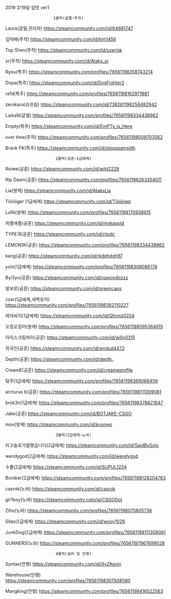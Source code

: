 2019 2/19일 업뎃 ver1

                         1블럭(글엘~주작)
                     
Laura(글엘,관리자) https://steamcommunity.com/id/64661747

김덕배(주작) https://steamcommunity.com/id/klrt1456

Top Shen(주작) https://steamcommunity.com/id/uzerisk

sr(주작) https://steamcommunity.com/id/Ataks_sr

Ryou(특주) https://steamcommunity.com/profiles/76561198358743214

Dopa(특주) https://steamcommunity.com/id/DogFighter2

ra1d(특주) https://steamcommunity.com/profiles/76561198162971881

zerokara(슈프림) https://steamcommunity.com/id/738261198258482942

LaikaN(글엘) https://steamcommunity.com/profiles/76561198334438962

Empty(특주) https://steamcommunity.com/id/EmPTy_is_Here

over time(주작) https://steamcommunity.com/profiles/76561198009703562

Brank FK(특주) https://steamcommunity.com/id/stopspamsiith



                          2블럭(공훈~1급에케)
   
   
Roiwe(공훈) https://steamcommunity.com/id/wild2229

Rip Dawn(공훈) https://steamcommunity.com/profiles/76561198263354011

Lia(쌍케) https://steamcommunity.com/id/AtaksLia

Tiiiiiiiiger (1급에케) https://steamcommunity.com/id/Tiiiiiiiiger

LuNi(쌍케) https://steamcommunity.com/profiles/76561198170938615

피플애플(공훈) https://steamcommunity.com/id/mokagold

TYPE:R(공훈) https://steamcommunity.com/id/clsqlc

LEMON1K(공훈) https://steamcommunity.com/profiles/76561198334438962

kang(공훈) https://steamcommunity.com/id/rkdehdgh97

yolo(1급에케) https://steamcommunity.com/profiles/76561198308086179

Byi3yu(공훈) https://steamcommunity.com/id/nawoodozzz

말보로(공훈) https://steamcommunity.com/id/greencaps

czar(1급에케,새벽유저) https://steamcommunity.com/profiles/76561198392110227

레자바지(1급에케) https://steamcommunity.com/id/Qhrms0204

오징오징어(쌍케) https://steamcommunity.com/profiles/76561198095364615

아이스크림파이(공훈) https://steamcommunity.com/id/willy0315

외국인(공훈) https://steamcommunity.com/id/wndud4472

Depth(공훈) https://steamcommunity.com/id/depth_

CreamE(공훈) https://steamcommunity.com/id/creameprofile

탘주(1급에케) https://steamcommunity.com/profiles/76561198369066459

arcturus b(공훈) https://steamcommunity.com/profiles/76561198111309081

brok3n(1급에케) https://steamcommunity.com/profiles/76561198378821647

Jake(공훈) https://steamcommunity.com/id/BOTJAKE-CSGO

mov(쌍케) https://steamcommunity.com/id/kosmes



                          3블럭(2급에케~노바)
                          
                          
라고솔로가말했습니다(2급에케) https://steamcommunity.com/id/SaidBySolo

wendygod(2급에케) https://steamcommunity.com/id/wendygod

수풀(2급에케) https://steamcommunity.com/id/SUPUL1234

Bomber(2급에케) https://steamcommunity.com/profiles/76561198128204763

casrok(노바) https://steamcommunity.com/id/casrok

gir1boy(노바) https://steamcommunity.com/id/CSGODot

Ziho(노바) https://steamcommunity.com/profiles/76561198075805736

Silas(2급에케) https://steamcommunity.com/id/wooy1026

JunkDog(2급에케) https://steamcommunity.com/profiles/76561198111309081

GUNNERS(노바) https://steamcommunity.com/profiles/76561197967699028


                          4블럭(실버 및 언랭)
                          
                          
Syntax(언랭) https://steamcommunity.com/id/XyZKevin

Warehouse(언랭) https://steamcommunity.com/profiles/76561198307938580

Mangking(언랭) https://steamcommunity.com/profiles/76561198416522563


